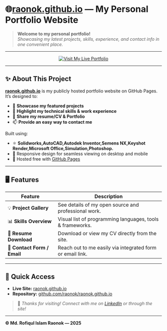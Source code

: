 # 🌐[raonok.github.io](https://raonok.github.io) — My Personal Portfolio Website

> **Welcome to my personal portfolio!**  
> _Showcasing my latest projects, skills, experience, and contact info in one convenient place._

---

<div align="center">

[![Visit My Live Portfolio](https://img.shields.io/badge/View%20Portfolio-raonok.github.io-1abc9c?style=for-the-badge&logo=github)](https://raonok.github.io)

</div>

---

## ✨ About This Project

**[raonok.github.io](https://raonok.github.io)** is my publicly hosted portfolio website on GitHub Pages.  
It’s designed to:

- 📂 **Showcase my featured projects**
- 💼 **Highlight my technical skills & work experience**
- 📄 **Share my resume/CV & Portfolio**
- 📫 **Provide an easy way to contact me**

Built using:
- ⚛️ **Solidworks,AutoCAD,Autodek Inventor,Semens NX,Keyshot Render,Microsoft Office,Simulation,Photoshop.**
- 🎨 Responsive design for seamless viewing on desktop and mobile
- 🚀 Hosted free with [GitHub Pages](https://pages.github.com/)

---

## 🖥️ Features

| Feature                      | Description                                                |
|------------------------------|------------------------------------------------------------|
| 💡 **Project Gallery**        | See details of my open source and professional work.       |
| 📊 **Skills Overview**        | Visual list of programming languages, tools & frameworks.  |
| 👔 **Resume Download**        | Download or view my CV directly from the site.             |
| 📨 **Contact Form / Email**   | Reach out to me easily via integrated form or email link.  |


---

## 🚀 Quick Access

- **Live Site:** [raonok.github.io](https://raonok.github.io)
- **Repository:** [github.com/raonok/raonok.github.io](https://github.com/raonok/raonok.github.io)


> 🤝 _Thanks for visiting! Connect with me on [LinkedIn](https://www.linkedin.com/in/raonok/) or through the site!_

---

**© Md. Rofiqul Islam Raonok — 2025**


